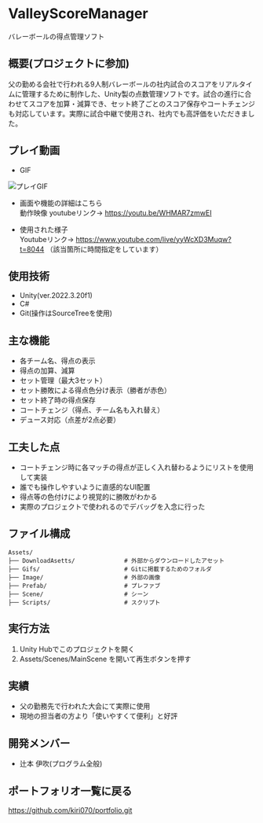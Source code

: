# ValleyScoreManager
バレーボールの得点管理ソフト

## 概要(プロジェクトに参加)
父の勤める会社で行われる9人制バレーボールの社内試合のスコアをリアルタイムに管理するために制作した、Unity製の点数管理ソフトです。試合の進行に合わせてスコアを加算・減算でき、セット終了ごとのスコア保存やコートチェンジも対応しています。実際に試合中継で使用され、社内でも高評価をいただきました。

## プレイ動画
- GIF  

![プレイGIF](https://github.com/kiri070/ValleyScoreManager/raw/main/Assets/Gifs/portfolio02.gif)

- 画面や機能の詳細はこちら  
動作映像 youtubeリンク→ https://youtu.be/WHMAR7zmwEI



- 使用された様子  
  Youtubeリンク→ https://www.youtube.com/live/yyWcXD3Muqw?t=8044 （該当箇所に時間指定をしています）

## 使用技術
- Unity(ver.2022.3.20f1)
- C#
- Git(操作はSourceTreeを使用)

## 主な機能
- 各チーム名、得点の表示
- 得点の加算、減算
- セット管理（最大3セット）
- セット勝敗による得点色分け表示（勝者が赤色）
- セット終了時の得点保存
- コートチェンジ（得点、チーム名も入れ替え）
- デュース対応（点差が2点必要）

## 工夫した点
- コートチェンジ時に各マッチの得点が正しく入れ替わるようにリストを使用して実装
- 誰でも操作しやすいように直感的なUI配置
- 得点等の色付けにより視覚的に勝敗がわかる
- 実際のプロジェクトで使われるのでデバッグを入念に行った

## ファイル構成

```
Assets/
├── DownloadAsetts/              # 外部からダウンロードしたアセット
├── Gifs/                        # Gitに掲載するためのフォルダ
├── Image/                       # 外部の画像
├── Prefab/                      # プレファブ
├── Scene/                       # シーン
├── Scripts/                     # スクリプト
```


## 実行方法
1. Unity Hubでこのプロジェクトを開く
2. Assets/Scenes/MainScene を開いて再生ボタンを押す

## 実績
- 父の勤務先で行われた大会にて実際に使用
- 現地の担当者の方より「使いやすくて便利」と好評

## 開発メンバー
- 辻本 伊吹(プログラム全般)

## ポートフォリオ一覧に戻る
https://github.com/kiri070/portfolio.git
